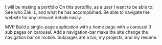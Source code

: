I will be making a portfolio
On this portoflio, as a user I want to be able to:
See who Zak is, and what he has accomplished.
Be able to navigate the website for any relevant details easily.

MVP
Build a single-page application with a home page with a carousel
3 sub pages on carousel.
Add a navigation-bar
make the site change the navigation bar on mobile.
Subpages are a bio, my projects, and my resume.